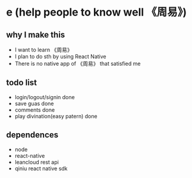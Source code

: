 # e (help people to know well 《周易》)

## why I make this

 - I want to learn 《周易》
 - I plan to do sth by using React Native
 - There is no native app of 《周易》 that satisfied me 

## todo list

- login/logout/signin     done
- save guas        done
- comments         done
- play divination(easy patern)    done


## dependences
- node
- react-native
- leancloud rest api
- qiniu react native sdk